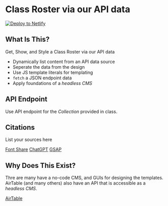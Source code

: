 # Class Roster via our API data

<a href="https://app.netlify.com/start/deploy?repository=https://github.com/ewuweblab/class-roster-via-api"><img src="https://www.netlify.com/img/deploy/button.svg" alt="Deploy to Netlify"></a>

## What Is This? 
Get, Show, and Style a Class Roster via our API data

* Dynamically list content from an API data source
* Seperate the data from the design
* Use JS template literals for templating
* `fetch` a JSON endpoint data
* Apply foundations of a _headless CMS_

## API Endpoint
Use API endpoint for the _Collection_ provided in class. 

## Citations
List your sources here

[Font Share](https://www.fontshare.com/)
[ChatGPT](https://www.chatgpt.com/)
[GSAP](https://www.gsap.com/)

## Why Does This Exist? 
Thre are many have a no-code CMS, and GUIs for designing the templates. AirTable (and many others) also have an API that is accessible as a _headless CMS_. 

[AirTable](https://airtable.com/)
